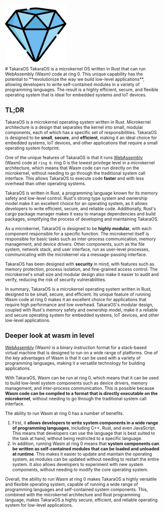 <div style="align:center">
    <img src="assets/logo.png" style="margin:auto" />
</div>
# TakaraOS
TakaraOS is a microkernel OS written in Rust that can run WebAssembly (Wasm) code at ring 0. This unique capability has the potential to **revolutionize the way we build low-level applications**, allowing developers to write self-contained modules in a variety of programming languages. The result is a highly efficient, secure, and flexible operating system that is ideal for embedded systems and IoT devices.

## TL;DR
TakaraOS is a microkernel operating system written in Rust. Microkernel architecture is a design that separates the kernel into small, modular components, each of which has a specific set of responsibilities. TakaraOS is designed to be **small**, **secure**, and **efficient**, making it an ideal choice for embedded systems, IoT devices, and other applications that require a small operating system footprint.

One of the unique features of TakaraOS is that it runs [WebAssembly](https://webassembly.org/) (Wasm) code at `ring 0`. ring 0 is the lowest privilege level in a microkernel architecture, which means that Wasm code can run directly on the microkernel, without needing to go through the traditional system call interface. This allows TakaraOS to execute code **faster** and with less overhead than other operating systems.

TakaraOS is written in Rust, a programming language known for its memory safety and low-level control. Rust's strong type system and ownership model make it an excellent choice for an operating system, as it allows developers to write efficient, secure, and reliable code. Additionally, Rust's cargo package manager makes it easy to manage dependencies and build packages, simplifying the process of developing and maintaining TakaraOS.

As a microkernel, TakaraOS is designed to be **highly modular**, with each component responsible for a specific function. The microkernel itself is responsible for basic tasks such as inter-process communication, memory management, and device drivers. Other components, such as the file system, network stack, and user interface, run as user-level processes, communicating with the microkernel via a message-passing interface.

TakaraOS has been designed with **security** in mind, with features such as memory protection, process isolation, and fine-grained access control. The microkernel's small size and modular design also make it easier to audit and verify, reducing the risk of security vulnerabilities.

In summary, TakaraOS is a microkernel operating system written in Rust, designed to be small, secure, and efficient. Its unique feature of running Wasm code at ring 0 makes it an excellent choice for applications that require high performance and low overhead. TakaraOS's modular design, coupled with Rust's memory safety and ownership model, make it a reliable and secure operating system for embedded systems, IoT devices, and other low-level applications.

## Deeper look at wasm in level
[WebAssembly](https://webassembly.org/) (Wasm) is a binary instruction format for a stack-based virtual machine that is designed to run on a wide range of platforms. One of the key advantages of Wasm is that it can be used with a variety of programming languages, making it a versatile technology for building applications.

With TakaraOS, Wasm can be run at ring 0, which means that it can be used to build low-level system components such as device drivers, memory management, and inter-process communication. This is possible because **Wasm code can be compiled to a format that is directly executable on the microkernel**, without needing to go through the traditional system call interface.

The ability to run Wasm at ring 0 has a number of benefits.
1. First, it **allows developers to write system components in a wide range of programming languages**, including C++, Rust, and even JavaScript. This means that developers can use the language that is best suited to the task at hand, without being restricted to a specific language.
2. In addition, running Wasm at ring 0 means that **system components can be written as self-contained modules that can be loaded and unloaded at runtime**. This makes it easier to update and maintain the operating system, as modules can be updated without needing to restart the entire system. It also allows developers to experiment with new system components, without needing to modify the core operating system.

Overall, the ability to run Wasm at ring 0 makes TakaraOS a highly versatile and flexible operating system, capable of running a wide range of programming languages and self-contained system components. This, combined with the microkernel architecture and Rust programming language, makes TakaraOS a highly secure, efficient, and reliable operating system for low-level applications.
